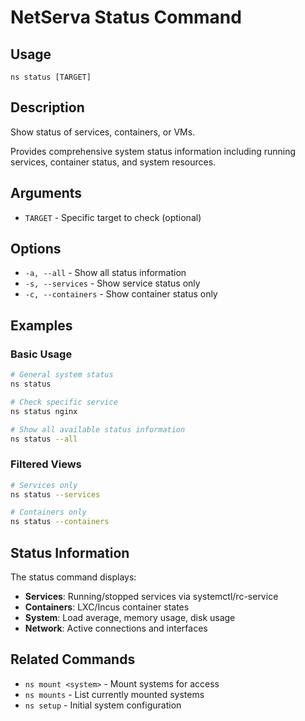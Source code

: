 # NetServa Status Command

## Usage
```
ns status [TARGET]
```

## Description
Show status of services, containers, or VMs.

Provides comprehensive system status information including running services, container status, and system resources.

## Arguments
- `TARGET` - Specific target to check (optional)

## Options
- `-a, --all` - Show all status information
- `-s, --services` - Show service status only
- `-c, --containers` - Show container status only

## Examples

### Basic Usage
```bash
# General system status
ns status

# Check specific service
ns status nginx

# Show all available status information
ns status --all
```

### Filtered Views
```bash
# Services only
ns status --services

# Containers only
ns status --containers
```

## Status Information

The status command displays:
- **Services**: Running/stopped services via systemctl/rc-service
- **Containers**: LXC/Incus container states
- **System**: Load average, memory usage, disk usage
- **Network**: Active connections and interfaces

## Related Commands
- `ns mount <system>` - Mount systems for access
- `ns mounts` - List currently mounted systems
- `ns setup` - Initial system configuration